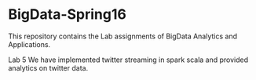 # BigData-Spring16
This repository contains the Lab assignments of BigData Analytics and Applications.

Lab 5
We have implemented twitter streaming in spark scala and provided analytics on twitter data.
